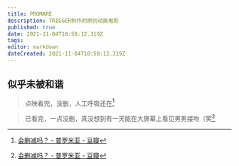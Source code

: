 ```yaml
---
title: PROMARE
description: TRIGGER制作的原创动画电影
published: true
date: 2021-11-04T10:58:12.319Z
tags:
editor: markdown
dateCreated: 2021-11-04T10:58:12.319Z
---
```


## 似乎未被和谐

> 点映看完，没删，人工呼吸还在[^617009864]

> 已看完，一点没删，真没想到有一天能在大屏幕上看见男男接吻（笑[^617009864]

[^617009864]: [会删减吗？ - 普罗米亚 - 豆瓣](https://web.archive.org/web/20211010105509/https://movie.douban.com/subject/27080656/discussion/617009864/)
